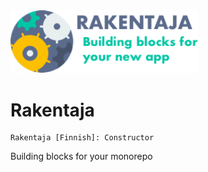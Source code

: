 <img src="assets/header.png" width="300" />

# Rakentaja 

```
Rakentaja [Finnish]: Constructor
```

Building blocks for your monorepo